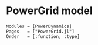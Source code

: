 # PowerGrid model

```@autodocs
Modules = [PowerDynamics]
Pages   = ["PowerGrid.jl"]
Order   = [:function, :type]
```
